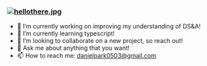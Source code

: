 ### [![hellothere.jpg](https://i.postimg.cc/wTL36671/hellothere.jpg)](https://postimg.cc/Whps8cmV)

- 🔭 I’m currently working on improving my understanding of DS&A!
- 🌱 I’m currently learning typescript!
- 👯 I’m looking to collaborate on a new project, so reach out!
- 💬 Ask me about anything that you want!
- 📫 How to reach me: danielpark0503@gmail.com





<!--
**dpxrk/dpxrk** is a ✨ _special_ ✨ repository because its `README.md` (this file) appears on your GitHub profile.

Here are some ideas to get you started:

- 🔭 I’m currently working on ...
- 🌱 I’m currently learning ...
- 👯 I’m looking to collaborate on ...
- 🤔 I’m looking for help with ...
- 💬 Ask me about ...
- 📫 How to reach me: ...
- 😄 Pronouns: ...
- ⚡ Fun fact: ...
-->
